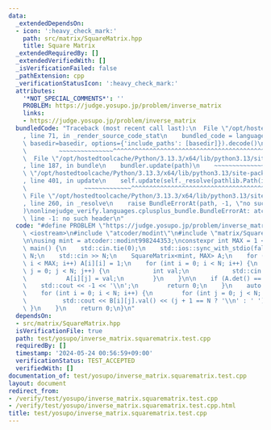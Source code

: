```yaml
---
data:
  _extendedDependsOn:
  - icon: ':heavy_check_mark:'
    path: src/matrix/SquareMatrix.hpp
    title: Square Matrix
  _extendedRequiredBy: []
  _extendedVerifiedWith: []
  _isVerificationFailed: false
  _pathExtension: cpp
  _verificationStatusIcon: ':heavy_check_mark:'
  attributes:
    '*NOT_SPECIAL_COMMENTS*': ''
    PROBLEM: https://judge.yosupo.jp/problem/inverse_matrix
    links:
    - https://judge.yosupo.jp/problem/inverse_matrix
  bundledCode: "Traceback (most recent call last):\n  File \"/opt/hostedtoolcache/Python/3.13.3/x64/lib/python3.13/site-packages/onlinejudge_verify/documentation/build.py\"\
    , line 71, in _render_source_code_stat\n    bundled_code = language.bundle(stat.path,\
    \ basedir=basedir, options={'include_paths': [basedir]}).decode()\n          \
    \         ~~~~~~~~~~~~~~~^^^^^^^^^^^^^^^^^^^^^^^^^^^^^^^^^^^^^^^^^^^^^^^^^^^^^^^^^^^^^^^^^^\n\
    \  File \"/opt/hostedtoolcache/Python/3.13.3/x64/lib/python3.13/site-packages/onlinejudge_verify/languages/cplusplus.py\"\
    , line 187, in bundle\n    bundler.update(path)\n    ~~~~~~~~~~~~~~^^^^^^\n  File\
    \ \"/opt/hostedtoolcache/Python/3.13.3/x64/lib/python3.13/site-packages/onlinejudge_verify/languages/cplusplus_bundle.py\"\
    , line 401, in update\n    self.update(self._resolve(pathlib.Path(included), included_from=path))\n\
    \                ~~~~~~~~~~~~~^^^^^^^^^^^^^^^^^^^^^^^^^^^^^^^^^^^^^^^^^^^^\n \
    \ File \"/opt/hostedtoolcache/Python/3.13.3/x64/lib/python3.13/site-packages/onlinejudge_verify/languages/cplusplus_bundle.py\"\
    , line 260, in _resolve\n    raise BundleErrorAt(path, -1, \"no such header\"\
    )\nonlinejudge_verify.languages.cplusplus_bundle.BundleErrorAt: atcoder/modint:\
    \ line -1: no such header\n"
  code: "#define PROBLEM \"https://judge.yosupo.jp/problem/inverse_matrix\"\n\n#include\
    \ <iostream>\n#include \"atcoder/modint\"\n#include \"matrix/SquareMatrix.hpp\"\
    \n\nusing mint = atcoder::modint998244353;\nconstexpr int MAX = 1 << 9;\n\nint\
    \ main() {\n    std::cin.tie(0);\n    std::ios::sync_with_stdio(false);\n    int\
    \ N;\n    std::cin >> N;\n    SquareMatrix<mint, MAX> A;\n    for (int i = 0;\
    \ i < MAX; i++) A[i][i] = 1;\n    for (int i = 0; i < N; i++) {\n        for (int\
    \ j = 0; j < N; j++) {\n            int val;\n            std::cin >> val;\n \
    \           A[i][j] = val;\n        }\n    }\n\n    if (A.det() == 0) {\n    \
    \    std::cout << -1 << '\\n';\n        return 0;\n    }\n    auto B = A.inv();\n\
    \    for (int i = 0; i < N; i++) {\n        for (int j = 0; j < N; j++) {\n  \
    \          std::cout << B[i][j].val() << (j + 1 == N ? '\\n' : ' ');\n       \
    \ }\n    }\n    return 0;\n}\n"
  dependsOn:
  - src/matrix/SquareMatrix.hpp
  isVerificationFile: true
  path: test/yosupo/inverse_matrix.squarematrix.test.cpp
  requiredBy: []
  timestamp: '2024-05-24 00:56:59+09:00'
  verificationStatus: TEST_ACCEPTED
  verifiedWith: []
documentation_of: test/yosupo/inverse_matrix.squarematrix.test.cpp
layout: document
redirect_from:
- /verify/test/yosupo/inverse_matrix.squarematrix.test.cpp
- /verify/test/yosupo/inverse_matrix.squarematrix.test.cpp.html
title: test/yosupo/inverse_matrix.squarematrix.test.cpp
---
```

